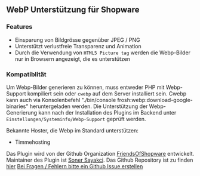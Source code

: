 ## WebP Unterstützung für Shopware

### Features

* Einsparung von Bildgrösse gegenüber JPEG / PNG
* Unterstützt verlustfreie Transparenz und Animation
* Durch die Verwendung von `HTML5 Picture tag` werden die Webp-Bilder nur in Browsern angezeigt, die es unterstützen

### Kompatiblität

Um Webp-Bilder generieren zu können, muss entweder PHP mit Webp-Support kompiliert sein oder `cwebp` auf dem Server installiert sein.
Cwebp kann auch via Konsolenbefehl "./bin/console frosh:webp:download-google-binaries" heruntergeladen werden.
Die Unterstützung der Webp-Generierung kann nach der Installation des Plugins im Backend unter `Einstellungen/Systeminfo/Webp-Support` geprüft werden.

Bekannte Hoster, die Webp im Standard unterstützen:

* Timmehosting

Das Plugin wird von der Github Organization [FriendsOfShopware](https://github.com/FriendsOfShopware/) entwickelt.
Maintainer des Plugin ist [Soner Sayakci](https://github.com/shyim).
Das Github Repository ist zu finden [hier](https://github.com/FriendsOfShopware/FroshWebP)
[Bei Fragen / Fehlern bitte ein Github Issue erstellen](https://github.com/FriendsOfShopware/FroshWebP/issues/new)
